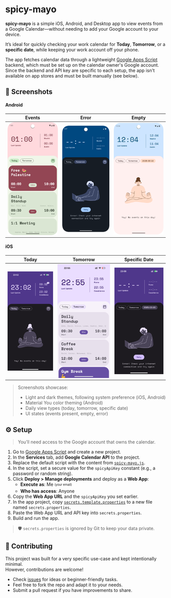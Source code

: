 # spicy-mayo

**spicy-mayo** is a simple iOS, Android, and Desktop app to view events from a Google Calendar—without needing to add your Google account to your device.

It’s ideal for quickly checking your work calendar for **Today**, **Tomorrow**, or a **specific date**, while keeping your work account off your phone.

The app fetches calendar data through a lightweight [Google Apps Script](https://script.google.com/home) backend, which must be set up on the calendar owner's Google account. Since the backend and API key are specific to each setup, the app isn't available on app stores and must be built manually (see below).

## 📸 Screenshots

#### Android

| Events                                      | Error                                        | Empty                                       |
|---------------------------------------------|----------------------------------------------|---------------------------------------------|
| ![Android-1](docs/screenshot-android-1.png) | ![Android-2](docs/screenshot-android-2.png)  | ![Android-3](docs/screenshot-android-3.png) |

#### iOS

| Today                                       | Tomorrow                                     | Specific Date                               |
|---------------------------------------------|----------------------------------------------|---------------------------------------------|
| ![iOS-1](docs/screenshot-ios-1.png)         | ![iOS-2](docs/screenshot-ios-2.png)          | ![iOS-3](docs/screenshot-ios-3.png)         |

> Screenshots showcase:
> - Light and dark themes, following system preference (iOS, Android)
> - Material You color theming (Android)
> - Daily view types (today, tomorrow, specific date)
> - UI states (events present, empty, error)

## ⚙️ Setup

> You’ll need access to the Google account that owns the calendar.

1. Go to [Google Apps Script](https://script.google.com/home) and create a new project.
2. In the **Services** tab, add **Google Calendar API** to the project.
3. Replace the default script with the content from [`spicy-mayo.js`](spicy-mayo.js).
4. In the script, set a secure value for the `spicyApiKey` constant (e.g., a password or random string).
5. Click **Deploy > Manage deployments** and deploy as a **Web App**:
   - **Execute as**: Me <sub><sup>(your email)</sup></sub>
   - **Who has access**: Anyone
6. Copy the **Web App URL** and the `spicyApiKey` you set earlier.
7. In the app project, copy [`secrets.template.properties`](secrets.template.properties) to a new file named `secrets.properties`.
8. Paste the Web App URL and API key into `secrets.properties`.
9. Build and run the app.

> 🛡️ `secrets.properties` is ignored by Git to keep your data private.

## 🤝 Contributing

This project was built for a very specific use-case and kept intentionally minimal.  
However, contributions are welcome!

- Check [issues](/../../issues) for ideas or beginner-friendly tasks.
- Feel free to fork the repo and adapt it to your needs.
- Submit a pull request if you have improvements to share.
